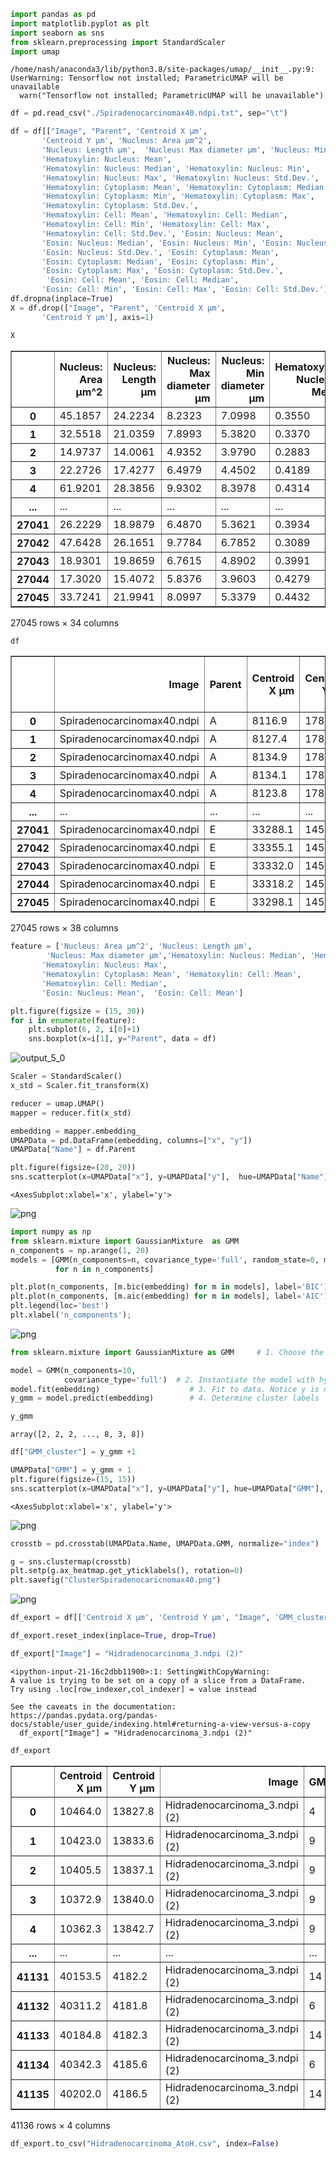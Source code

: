 ```python
import pandas as pd
import matplotlib.pyplot as plt
import seaborn as sns
from sklearn.preprocessing import StandardScaler
import umap
```

    /home/nash/anaconda3/lib/python3.8/site-packages/umap/__init__.py:9: UserWarning: Tensorflow not installed; ParametricUMAP will be unavailable
      warn("Tensorflow not installed; ParametricUMAP will be unavailable")



```python
df = pd.read_csv("./Spiradenocarcinomax40.ndpi.txt", sep="\t")
```


```python
df = df[["Image", "Parent", 'Centroid X µm',
       'Centroid Y µm', 'Nucleus: Area µm^2',
       'Nucleus: Length µm',  'Nucleus: Max diameter µm', 'Nucleus: Min diameter µm',
       'Hematoxylin: Nucleus: Mean',
       'Hematoxylin: Nucleus: Median', 'Hematoxylin: Nucleus: Min',
       'Hematoxylin: Nucleus: Max', 'Hematoxylin: Nucleus: Std.Dev.',
       'Hematoxylin: Cytoplasm: Mean', 'Hematoxylin: Cytoplasm: Median',
       'Hematoxylin: Cytoplasm: Min', 'Hematoxylin: Cytoplasm: Max',
       'Hematoxylin: Cytoplasm: Std.Dev.', 
       'Hematoxylin: Cell: Mean', 'Hematoxylin: Cell: Median',
       'Hematoxylin: Cell: Min', 'Hematoxylin: Cell: Max',
       'Hematoxylin: Cell: Std.Dev.', 'Eosin: Nucleus: Mean',
       'Eosin: Nucleus: Median', 'Eosin: Nucleus: Min', 'Eosin: Nucleus: Max',
       'Eosin: Nucleus: Std.Dev.', 'Eosin: Cytoplasm: Mean',
       'Eosin: Cytoplasm: Median', 'Eosin: Cytoplasm: Min',
       'Eosin: Cytoplasm: Max', 'Eosin: Cytoplasm: Std.Dev.',
        'Eosin: Cell: Mean', 'Eosin: Cell: Median',
       'Eosin: Cell: Min', 'Eosin: Cell: Max', 'Eosin: Cell: Std.Dev.']]
df.dropna(inplace=True)
X = df.drop(["Image", "Parent", 'Centroid X µm',
       'Centroid Y µm'], axis=1)
```


```python
X
```




<div>
<style scoped>
    .dataframe tbody tr th:only-of-type {
        vertical-align: middle;
    }

    .dataframe tbody tr th {
        vertical-align: top;
    }

    .dataframe thead th {
        text-align: right;
    }
</style>
<table border="1" class="dataframe">
  <thead>
    <tr style="text-align: right;">
      <th></th>
      <th>Nucleus: Area µm^2</th>
      <th>Nucleus: Length µm</th>
      <th>Nucleus: Max diameter µm</th>
      <th>Nucleus: Min diameter µm</th>
      <th>Hematoxylin: Nucleus: Mean</th>
      <th>Hematoxylin: Nucleus: Median</th>
      <th>Hematoxylin: Nucleus: Min</th>
      <th>Hematoxylin: Nucleus: Max</th>
      <th>Hematoxylin: Nucleus: Std.Dev.</th>
      <th>Hematoxylin: Cytoplasm: Mean</th>
      <th>...</th>
      <th>Eosin: Cytoplasm: Mean</th>
      <th>Eosin: Cytoplasm: Median</th>
      <th>Eosin: Cytoplasm: Min</th>
      <th>Eosin: Cytoplasm: Max</th>
      <th>Eosin: Cytoplasm: Std.Dev.</th>
      <th>Eosin: Cell: Mean</th>
      <th>Eosin: Cell: Median</th>
      <th>Eosin: Cell: Min</th>
      <th>Eosin: Cell: Max</th>
      <th>Eosin: Cell: Std.Dev.</th>
    </tr>
  </thead>
  <tbody>
    <tr>
      <th>0</th>
      <td>45.1857</td>
      <td>24.2234</td>
      <td>8.2323</td>
      <td>7.0998</td>
      <td>0.3550</td>
      <td>0.3238</td>
      <td>0.0555</td>
      <td>0.9290</td>
      <td>0.1489</td>
      <td>0.1950</td>
      <td>...</td>
      <td>0.0329</td>
      <td>0.0459</td>
      <td>-0.4678</td>
      <td>0.1696</td>
      <td>0.0633</td>
      <td>0.0216</td>
      <td>0.0351</td>
      <td>-0.4678</td>
      <td>0.1696</td>
      <td>0.0656</td>
    </tr>
    <tr>
      <th>1</th>
      <td>32.5518</td>
      <td>21.0359</td>
      <td>7.8993</td>
      <td>5.3820</td>
      <td>0.3370</td>
      <td>0.3250</td>
      <td>0.0633</td>
      <td>0.6239</td>
      <td>0.1259</td>
      <td>0.2014</td>
      <td>...</td>
      <td>0.0460</td>
      <td>0.0497</td>
      <td>-0.1546</td>
      <td>0.1656</td>
      <td>0.0431</td>
      <td>0.0309</td>
      <td>0.0374</td>
      <td>-0.1546</td>
      <td>0.1656</td>
      <td>0.0528</td>
    </tr>
    <tr>
      <th>2</th>
      <td>14.9737</td>
      <td>14.0061</td>
      <td>4.9352</td>
      <td>3.9790</td>
      <td>0.2883</td>
      <td>0.2739</td>
      <td>0.0083</td>
      <td>0.8496</td>
      <td>0.1434</td>
      <td>0.1443</td>
      <td>...</td>
      <td>0.0596</td>
      <td>0.0637</td>
      <td>-0.0985</td>
      <td>0.1403</td>
      <td>0.0387</td>
      <td>0.0392</td>
      <td>0.0520</td>
      <td>-0.3012</td>
      <td>0.1403</td>
      <td>0.0587</td>
    </tr>
    <tr>
      <th>3</th>
      <td>22.2726</td>
      <td>17.4277</td>
      <td>6.4979</td>
      <td>4.4502</td>
      <td>0.4189</td>
      <td>0.3934</td>
      <td>0.0122</td>
      <td>1.1295</td>
      <td>0.1993</td>
      <td>0.2008</td>
      <td>...</td>
      <td>0.0350</td>
      <td>0.0394</td>
      <td>-0.2490</td>
      <td>0.1780</td>
      <td>0.0576</td>
      <td>-0.0010</td>
      <td>0.0156</td>
      <td>-0.4355</td>
      <td>0.1780</td>
      <td>0.0857</td>
    </tr>
    <tr>
      <th>4</th>
      <td>61.9201</td>
      <td>28.3856</td>
      <td>9.9302</td>
      <td>8.3978</td>
      <td>0.4314</td>
      <td>0.4138</td>
      <td>-0.0224</td>
      <td>1.0802</td>
      <td>0.2029</td>
      <td>0.2073</td>
      <td>...</td>
      <td>0.0306</td>
      <td>0.0436</td>
      <td>-0.1834</td>
      <td>0.1433</td>
      <td>0.0572</td>
      <td>-0.0072</td>
      <td>0.0071</td>
      <td>-0.3240</td>
      <td>0.1433</td>
      <td>0.0803</td>
    </tr>
    <tr>
      <th>...</th>
      <td>...</td>
      <td>...</td>
      <td>...</td>
      <td>...</td>
      <td>...</td>
      <td>...</td>
      <td>...</td>
      <td>...</td>
      <td>...</td>
      <td>...</td>
      <td>...</td>
      <td>...</td>
      <td>...</td>
      <td>...</td>
      <td>...</td>
      <td>...</td>
      <td>...</td>
      <td>...</td>
      <td>...</td>
      <td>...</td>
      <td>...</td>
    </tr>
    <tr>
      <th>27041</th>
      <td>26.2229</td>
      <td>18.9879</td>
      <td>6.4870</td>
      <td>5.3621</td>
      <td>0.3934</td>
      <td>0.4002</td>
      <td>0.0204</td>
      <td>0.7864</td>
      <td>0.1557</td>
      <td>0.2882</td>
      <td>...</td>
      <td>0.1711</td>
      <td>0.1687</td>
      <td>-0.0187</td>
      <td>0.2973</td>
      <td>0.0603</td>
      <td>0.1751</td>
      <td>0.1755</td>
      <td>-0.0187</td>
      <td>0.3192</td>
      <td>0.0621</td>
    </tr>
    <tr>
      <th>27042</th>
      <td>47.6428</td>
      <td>26.1651</td>
      <td>9.7784</td>
      <td>6.7852</td>
      <td>0.3089</td>
      <td>0.2820</td>
      <td>0.0259</td>
      <td>0.7537</td>
      <td>0.1437</td>
      <td>0.2489</td>
      <td>...</td>
      <td>0.1562</td>
      <td>0.1643</td>
      <td>-0.0957</td>
      <td>0.3329</td>
      <td>0.0606</td>
      <td>0.1577</td>
      <td>0.1652</td>
      <td>-0.0957</td>
      <td>0.3329</td>
      <td>0.0581</td>
    </tr>
    <tr>
      <th>27043</th>
      <td>18.9301</td>
      <td>19.8659</td>
      <td>6.7615</td>
      <td>4.8902</td>
      <td>0.3991</td>
      <td>0.4064</td>
      <td>0.0221</td>
      <td>0.8500</td>
      <td>0.1636</td>
      <td>0.1467</td>
      <td>...</td>
      <td>0.2098</td>
      <td>0.2120</td>
      <td>-0.0088</td>
      <td>0.3342</td>
      <td>0.0531</td>
      <td>0.1922</td>
      <td>0.2030</td>
      <td>-0.1230</td>
      <td>0.4065</td>
      <td>0.0772</td>
    </tr>
    <tr>
      <th>27044</th>
      <td>17.3020</td>
      <td>15.4072</td>
      <td>5.8376</td>
      <td>3.9603</td>
      <td>0.4279</td>
      <td>0.4196</td>
      <td>0.2034</td>
      <td>0.7863</td>
      <td>0.1252</td>
      <td>0.1016</td>
      <td>...</td>
      <td>0.1771</td>
      <td>0.1880</td>
      <td>0.0466</td>
      <td>0.3033</td>
      <td>0.0551</td>
      <td>0.1777</td>
      <td>0.1876</td>
      <td>0.0306</td>
      <td>0.3033</td>
      <td>0.0542</td>
    </tr>
    <tr>
      <th>27045</th>
      <td>33.7241</td>
      <td>21.9941</td>
      <td>8.0997</td>
      <td>5.3379</td>
      <td>0.4432</td>
      <td>0.4268</td>
      <td>-0.0397</td>
      <td>1.0529</td>
      <td>0.2185</td>
      <td>0.1385</td>
      <td>...</td>
      <td>0.1493</td>
      <td>0.1466</td>
      <td>-0.0879</td>
      <td>0.3085</td>
      <td>0.0549</td>
      <td>0.1469</td>
      <td>0.1539</td>
      <td>-0.3133</td>
      <td>0.3127</td>
      <td>0.0781</td>
    </tr>
  </tbody>
</table>
<p>27045 rows × 34 columns</p>
</div>




```python
df
```




<div>
<style scoped>
    .dataframe tbody tr th:only-of-type {
        vertical-align: middle;
    }

    .dataframe tbody tr th {
        vertical-align: top;
    }

    .dataframe thead th {
        text-align: right;
    }
</style>
<table border="1" class="dataframe">
  <thead>
    <tr style="text-align: right;">
      <th></th>
      <th>Image</th>
      <th>Parent</th>
      <th>Centroid X µm</th>
      <th>Centroid Y µm</th>
      <th>Nucleus: Area µm^2</th>
      <th>Nucleus: Length µm</th>
      <th>Nucleus: Max diameter µm</th>
      <th>Nucleus: Min diameter µm</th>
      <th>Hematoxylin: Nucleus: Mean</th>
      <th>Hematoxylin: Nucleus: Median</th>
      <th>...</th>
      <th>Eosin: Cytoplasm: Mean</th>
      <th>Eosin: Cytoplasm: Median</th>
      <th>Eosin: Cytoplasm: Min</th>
      <th>Eosin: Cytoplasm: Max</th>
      <th>Eosin: Cytoplasm: Std.Dev.</th>
      <th>Eosin: Cell: Mean</th>
      <th>Eosin: Cell: Median</th>
      <th>Eosin: Cell: Min</th>
      <th>Eosin: Cell: Max</th>
      <th>Eosin: Cell: Std.Dev.</th>
    </tr>
  </thead>
  <tbody>
    <tr>
      <th>0</th>
      <td>Spiradenocarcinomax40.ndpi</td>
      <td>A</td>
      <td>8116.9</td>
      <td>17812.8</td>
      <td>45.1857</td>
      <td>24.2234</td>
      <td>8.2323</td>
      <td>7.0998</td>
      <td>0.3550</td>
      <td>0.3238</td>
      <td>...</td>
      <td>0.0329</td>
      <td>0.0459</td>
      <td>-0.4678</td>
      <td>0.1696</td>
      <td>0.0633</td>
      <td>0.0216</td>
      <td>0.0351</td>
      <td>-0.4678</td>
      <td>0.1696</td>
      <td>0.0656</td>
    </tr>
    <tr>
      <th>1</th>
      <td>Spiradenocarcinomax40.ndpi</td>
      <td>A</td>
      <td>8127.4</td>
      <td>17813.4</td>
      <td>32.5518</td>
      <td>21.0359</td>
      <td>7.8993</td>
      <td>5.3820</td>
      <td>0.3370</td>
      <td>0.3250</td>
      <td>...</td>
      <td>0.0460</td>
      <td>0.0497</td>
      <td>-0.1546</td>
      <td>0.1656</td>
      <td>0.0431</td>
      <td>0.0309</td>
      <td>0.0374</td>
      <td>-0.1546</td>
      <td>0.1656</td>
      <td>0.0528</td>
    </tr>
    <tr>
      <th>2</th>
      <td>Spiradenocarcinomax40.ndpi</td>
      <td>A</td>
      <td>8134.9</td>
      <td>17817.5</td>
      <td>14.9737</td>
      <td>14.0061</td>
      <td>4.9352</td>
      <td>3.9790</td>
      <td>0.2883</td>
      <td>0.2739</td>
      <td>...</td>
      <td>0.0596</td>
      <td>0.0637</td>
      <td>-0.0985</td>
      <td>0.1403</td>
      <td>0.0387</td>
      <td>0.0392</td>
      <td>0.0520</td>
      <td>-0.3012</td>
      <td>0.1403</td>
      <td>0.0587</td>
    </tr>
    <tr>
      <th>3</th>
      <td>Spiradenocarcinomax40.ndpi</td>
      <td>A</td>
      <td>8134.1</td>
      <td>17822.4</td>
      <td>22.2726</td>
      <td>17.4277</td>
      <td>6.4979</td>
      <td>4.4502</td>
      <td>0.4189</td>
      <td>0.3934</td>
      <td>...</td>
      <td>0.0350</td>
      <td>0.0394</td>
      <td>-0.2490</td>
      <td>0.1780</td>
      <td>0.0576</td>
      <td>-0.0010</td>
      <td>0.0156</td>
      <td>-0.4355</td>
      <td>0.1780</td>
      <td>0.0857</td>
    </tr>
    <tr>
      <th>4</th>
      <td>Spiradenocarcinomax40.ndpi</td>
      <td>A</td>
      <td>8123.8</td>
      <td>17824.7</td>
      <td>61.9201</td>
      <td>28.3856</td>
      <td>9.9302</td>
      <td>8.3978</td>
      <td>0.4314</td>
      <td>0.4138</td>
      <td>...</td>
      <td>0.0306</td>
      <td>0.0436</td>
      <td>-0.1834</td>
      <td>0.1433</td>
      <td>0.0572</td>
      <td>-0.0072</td>
      <td>0.0071</td>
      <td>-0.3240</td>
      <td>0.1433</td>
      <td>0.0803</td>
    </tr>
    <tr>
      <th>...</th>
      <td>...</td>
      <td>...</td>
      <td>...</td>
      <td>...</td>
      <td>...</td>
      <td>...</td>
      <td>...</td>
      <td>...</td>
      <td>...</td>
      <td>...</td>
      <td>...</td>
      <td>...</td>
      <td>...</td>
      <td>...</td>
      <td>...</td>
      <td>...</td>
      <td>...</td>
      <td>...</td>
      <td>...</td>
      <td>...</td>
      <td>...</td>
    </tr>
    <tr>
      <th>27041</th>
      <td>Spiradenocarcinomax40.ndpi</td>
      <td>E</td>
      <td>33288.1</td>
      <td>14523.0</td>
      <td>26.2229</td>
      <td>18.9879</td>
      <td>6.4870</td>
      <td>5.3621</td>
      <td>0.3934</td>
      <td>0.4002</td>
      <td>...</td>
      <td>0.1711</td>
      <td>0.1687</td>
      <td>-0.0187</td>
      <td>0.2973</td>
      <td>0.0603</td>
      <td>0.1751</td>
      <td>0.1755</td>
      <td>-0.0187</td>
      <td>0.3192</td>
      <td>0.0621</td>
    </tr>
    <tr>
      <th>27042</th>
      <td>Spiradenocarcinomax40.ndpi</td>
      <td>E</td>
      <td>33355.1</td>
      <td>14525.0</td>
      <td>47.6428</td>
      <td>26.1651</td>
      <td>9.7784</td>
      <td>6.7852</td>
      <td>0.3089</td>
      <td>0.2820</td>
      <td>...</td>
      <td>0.1562</td>
      <td>0.1643</td>
      <td>-0.0957</td>
      <td>0.3329</td>
      <td>0.0606</td>
      <td>0.1577</td>
      <td>0.1652</td>
      <td>-0.0957</td>
      <td>0.3329</td>
      <td>0.0581</td>
    </tr>
    <tr>
      <th>27043</th>
      <td>Spiradenocarcinomax40.ndpi</td>
      <td>E</td>
      <td>33332.0</td>
      <td>14525.4</td>
      <td>18.9301</td>
      <td>19.8659</td>
      <td>6.7615</td>
      <td>4.8902</td>
      <td>0.3991</td>
      <td>0.4064</td>
      <td>...</td>
      <td>0.2098</td>
      <td>0.2120</td>
      <td>-0.0088</td>
      <td>0.3342</td>
      <td>0.0531</td>
      <td>0.1922</td>
      <td>0.2030</td>
      <td>-0.1230</td>
      <td>0.4065</td>
      <td>0.0772</td>
    </tr>
    <tr>
      <th>27044</th>
      <td>Spiradenocarcinomax40.ndpi</td>
      <td>E</td>
      <td>33318.2</td>
      <td>14524.4</td>
      <td>17.3020</td>
      <td>15.4072</td>
      <td>5.8376</td>
      <td>3.9603</td>
      <td>0.4279</td>
      <td>0.4196</td>
      <td>...</td>
      <td>0.1771</td>
      <td>0.1880</td>
      <td>0.0466</td>
      <td>0.3033</td>
      <td>0.0551</td>
      <td>0.1777</td>
      <td>0.1876</td>
      <td>0.0306</td>
      <td>0.3033</td>
      <td>0.0542</td>
    </tr>
    <tr>
      <th>27045</th>
      <td>Spiradenocarcinomax40.ndpi</td>
      <td>E</td>
      <td>33298.1</td>
      <td>14526.4</td>
      <td>33.7241</td>
      <td>21.9941</td>
      <td>8.0997</td>
      <td>5.3379</td>
      <td>0.4432</td>
      <td>0.4268</td>
      <td>...</td>
      <td>0.1493</td>
      <td>0.1466</td>
      <td>-0.0879</td>
      <td>0.3085</td>
      <td>0.0549</td>
      <td>0.1469</td>
      <td>0.1539</td>
      <td>-0.3133</td>
      <td>0.3127</td>
      <td>0.0781</td>
    </tr>
  </tbody>
</table>
<p>27045 rows × 38 columns</p>
</div>




```python
feature = ['Nucleus: Area µm^2', 'Nucleus: Length µm',
        'Nucleus: Max diameter µm','Hematoxylin: Nucleus: Median', 'Hematoxylin: Nucleus: Min',
       'Hematoxylin: Nucleus: Max', 
       'Hematoxylin: Cytoplasm: Mean', 'Hematoxylin: Cell: Mean',
       'Hematoxylin: Cell: Median', 
       'Eosin: Nucleus: Mean',  'Eosin: Cell: Mean']

plt.figure(figsize = (15, 30))
for i in enumerate(feature):
    plt.subplot(6, 2, i[0]+1)
    sns.boxplot(x=i[1], y="Parent", data = df)
```


    
![output_5_0](https://user-images.githubusercontent.com/61818973/156297178-29351f48-b67c-48fc-acd5-4b4e5cccb2c2.png)
    



```python
Scaler = StandardScaler()
x_std = Scaler.fit_transform(X)
```


```python
reducer = umap.UMAP()
mapper = reducer.fit(x_std)
```


```python
embedding = mapper.embedding_
UMAPData = pd.DataFrame(embedding, columns=["x", "y"])
UMAPData["Name"] = df.Parent
```


```python
plt.figure(figsize=(20, 20))
sns.scatterplot(x=UMAPData["x"], y=UMAPData["y"],  hue=UMAPData["Name"], palette="tab20")
```




    <AxesSubplot:xlabel='x', ylabel='y'>




    
![png](https://github.com/Nash-RYU/Single-cell-cytological-clustering/blob/ffafcc969c9581dfc966a20f964d0362bbdbe475/output_9_1.png)
    



```python
import numpy as np
from sklearn.mixture import GaussianMixture  as GMM
n_components = np.arange(1, 20)
models = [GMM(n_components=n, covariance_type='full', random_state=0, max_iter=500).fit(embedding)
          for n in n_components]

plt.plot(n_components, [m.bic(embedding) for m in models], label='BIC')
plt.plot(n_components, [m.aic(embedding) for m in models], label='AIC')
plt.legend(loc='best')
plt.xlabel('n_components');
```


    
![png](output_10_0.png)
    



```python
from sklearn.mixture import GaussianMixture as GMM     # 1. Choose the model class

model = GMM(n_components=10,
            covariance_type='full')  # 2. Instantiate the model with hyperparameters　#BGMMではなくGMMを使ってしまっている！！
model.fit(embedding)                    # 3. Fit to data. Notice y is not specified!
y_gmm = model.predict(embedding)        # 4. Determine cluster labels

```


```python
y_gmm
```




    array([2, 2, 2, ..., 8, 3, 8])




```python
df["GMM_cluster"] = y_gmm +1
```


```python
UMAPData["GMM"] = y_gmm + 1 
plt.figure(figsize=(15, 15))
sns.scatterplot(x=UMAPData["x"], y=UMAPData["y"], hue=UMAPData["GMM"], palette="tab20")

```




    <AxesSubplot:xlabel='x', ylabel='y'>




    
![png](output_14_1.png)
    



```python
crosstb = pd.crosstab(UMAPData.Name, UMAPData.GMM, normalize="index")
```


```python
g = sns.clustermap(crosstb)
plt.setp(g.ax_heatmap.get_yticklabels(), rotation=0)
plt.savefig("ClusterSpiradenocaricnomax40.png")
```


    
![png](output_16_0.png)
    



```python
df_export = df[['Centroid X µm', 'Centroid Y µm', "Image", 'GMM_cluster']]
```


```python
df_export.reset_index(inplace=True, drop=True)
```


```python
df_export["Image"] = "Hidradenocarcinoma_3.ndpi (2)"
```

    <ipython-input-21-16c2dbb11900>:1: SettingWithCopyWarning: 
    A value is trying to be set on a copy of a slice from a DataFrame.
    Try using .loc[row_indexer,col_indexer] = value instead
    
    See the caveats in the documentation: https://pandas.pydata.org/pandas-docs/stable/user_guide/indexing.html#returning-a-view-versus-a-copy
      df_export["Image"] = "Hidradenocarcinoma_3.ndpi (2)"



```python
df_export
```




<div>
<style scoped>
    .dataframe tbody tr th:only-of-type {
        vertical-align: middle;
    }

    .dataframe tbody tr th {
        vertical-align: top;
    }

    .dataframe thead th {
        text-align: right;
    }
</style>
<table border="1" class="dataframe">
  <thead>
    <tr style="text-align: right;">
      <th></th>
      <th>Centroid X µm</th>
      <th>Centroid Y µm</th>
      <th>Image</th>
      <th>GMM_cluster</th>
    </tr>
  </thead>
  <tbody>
    <tr>
      <th>0</th>
      <td>10464.0</td>
      <td>13827.8</td>
      <td>Hidradenocarcinoma_3.ndpi (2)</td>
      <td>4</td>
    </tr>
    <tr>
      <th>1</th>
      <td>10423.0</td>
      <td>13833.6</td>
      <td>Hidradenocarcinoma_3.ndpi (2)</td>
      <td>9</td>
    </tr>
    <tr>
      <th>2</th>
      <td>10405.5</td>
      <td>13837.1</td>
      <td>Hidradenocarcinoma_3.ndpi (2)</td>
      <td>9</td>
    </tr>
    <tr>
      <th>3</th>
      <td>10372.9</td>
      <td>13840.0</td>
      <td>Hidradenocarcinoma_3.ndpi (2)</td>
      <td>9</td>
    </tr>
    <tr>
      <th>4</th>
      <td>10362.3</td>
      <td>13842.7</td>
      <td>Hidradenocarcinoma_3.ndpi (2)</td>
      <td>9</td>
    </tr>
    <tr>
      <th>...</th>
      <td>...</td>
      <td>...</td>
      <td>...</td>
      <td>...</td>
    </tr>
    <tr>
      <th>41131</th>
      <td>40153.5</td>
      <td>4182.2</td>
      <td>Hidradenocarcinoma_3.ndpi (2)</td>
      <td>14</td>
    </tr>
    <tr>
      <th>41132</th>
      <td>40311.2</td>
      <td>4181.8</td>
      <td>Hidradenocarcinoma_3.ndpi (2)</td>
      <td>6</td>
    </tr>
    <tr>
      <th>41133</th>
      <td>40184.8</td>
      <td>4182.3</td>
      <td>Hidradenocarcinoma_3.ndpi (2)</td>
      <td>14</td>
    </tr>
    <tr>
      <th>41134</th>
      <td>40342.3</td>
      <td>4185.6</td>
      <td>Hidradenocarcinoma_3.ndpi (2)</td>
      <td>6</td>
    </tr>
    <tr>
      <th>41135</th>
      <td>40202.0</td>
      <td>4186.5</td>
      <td>Hidradenocarcinoma_3.ndpi (2)</td>
      <td>14</td>
    </tr>
  </tbody>
</table>
<p>41136 rows × 4 columns</p>
</div>




```python
df_export.to_csv("Hidradenocarcinoma_AtoH.csv", index=False)
```


```python

```
